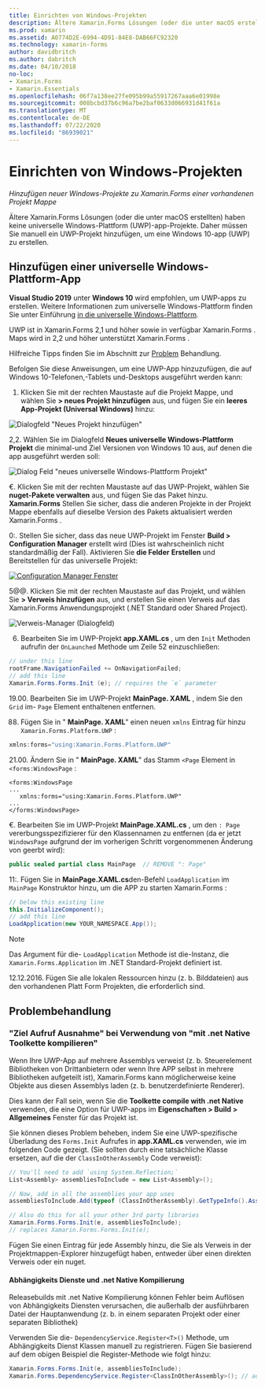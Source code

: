 ```yaml
---
title: Einrichten von Windows-Projekten
description: Ältere Xamarin.Forms Lösungen (oder die unter macOS erstellten) haben keine universelle Windows-Plattform Projekte. Daher wird in diesem Artikel erläutert, wie einer vorhandenen Projekt Mappe ein neues UWP-Projekt hinzugefügt wird Xamarin.Forms .
ms.prod: xamarin
ms.assetid: A0774D2E-6994-4D91-84E8-DAB66FC92320
ms.technology: xamarin-forms
author: davidbritch
ms.author: dabritch
ms.date: 04/10/2018
no-loc:
- Xamarin.Forms
- Xamarin.Essentials
ms.openlocfilehash: 06f7a138ee27fe095b99a55917267aaa6e01998e
ms.sourcegitcommit: 008bcbd37b6c96a7be2baf0633d066931d41f61a
ms.translationtype: MT
ms.contentlocale: de-DE
ms.lasthandoff: 07/22/2020
ms.locfileid: "86939021"
---
```

# <a name="setup-windows-projects"></a>Einrichten von Windows-Projekten

_Hinzufügen neuer Windows-Projekte zu Xamarin.Forms einer vorhandenen Projekt Mappe_

Ältere Xamarin.Forms Lösungen (oder die unter macOS erstellten) haben keine universelle Windows-Plattform (UWP)-app-Projekte. Daher müssen Sie manuell ein UWP-Projekt hinzufügen, um eine Windows 10-app (UWP) zu erstellen.

## <a name="add-a-universal-windows-platform-app"></a>Hinzufügen einer universelle Windows-Plattform-App

**Visual Studio 2019** unter **Windows 10** wird empfohlen, um UWP-apps zu erstellen. Weitere Informationen zum universelle Windows-Plattform finden Sie unter Einführung [in die universelle Windows-Plattform](/windows/uwp/get-started/universal-application-platform-guide/).

UWP ist in Xamarin.Forms 2,1 und höher sowie in verfügbar Xamarin.Forms . Maps wird in 2,2 und höher unterstützt Xamarin.Forms .

Hilfreiche Tipps finden Sie im Abschnitt zur <a href="#troubleshooting">Problem</a> Behandlung.

Befolgen Sie diese Anweisungen, um eine UWP-App hinzuzufügen, die auf Windows 10-Telefonen,-Tablets und-Desktops ausgeführt werden kann:

 1. Klicken Sie mit der rechten Maustaste auf die Projekt Mappe, und wählen Sie **> neues Projekt hinzufügen** aus, und fügen Sie ein **leeres App-Projekt (Universal Windows)** hinzu:

  ![Dialogfeld "Neues Projekt hinzufügen"](universal-images/add-wu.png)

 2,2. Wählen Sie im Dialogfeld **Neues universelle Windows-Plattform Projekt** die minimal-und Ziel Versionen von Windows 10 aus, auf denen die app ausgeführt werden soll:

  ![Dialog Feld "neues universelle Windows-Plattform Projekt"](universal-images/target-version.png)

 €. Klicken Sie mit der rechten Maustaste auf das UWP-Projekt, wählen Sie **nuget-Pakete verwalten** aus, und fügen Sie das Paket hinzu. **Xamarin.Forms** Stellen Sie sicher, dass die anderen Projekte in der Projekt Mappe ebenfalls auf dieselbe Version des Pakets aktualisiert werden Xamarin.Forms .

 0:. Stellen Sie sicher, dass das neue UWP-Projekt im Fenster **Build > Configuration Manager** erstellt wird (Dies ist wahrscheinlich nicht standardmäßig der Fall). Aktivieren Sie **die Felder** **Erstellen** und Bereitstellen für das universelle Projekt:

  [![Configuration Manager Fenster](universal-images/configuration-sml.png)](universal-images/configuration.png#lightbox "Configuration Manager Fenster")

 5@@. Klicken Sie mit der rechten Maustaste auf das Projekt, und wählen Sie **> Verweis hinzufügen** aus, und erstellen Sie einen Verweis auf das Xamarin.Forms Anwendungsprojekt (.NET Standard oder Shared Project).

  ![Verweis-Manager (Dialogfeld)](universal-images/addref-sml.png)

 6. Bearbeiten Sie im UWP-Projekt **app.XAML.cs** , um den `Init` Methoden aufrufin der `OnLaunched` Methode um Zeile 52 einzuschließen:

```csharp
// under this line
rootFrame.NavigationFailed += OnNavigationFailed;
// add this line
Xamarin.Forms.Forms.Init (e); // requires the `e` parameter
```

 19.00. Bearbeiten Sie im UWP-Projekt **MainPage. XAML** , indem Sie den `Grid` im- `Page` Element enthaltenen entfernen.

 88. Fügen Sie in " **MainPage. XAML**" einen neuen `xmlns` Eintrag für hinzu `Xamarin.Forms.Platform.UWP` :

```csharp
xmlns:forms="using:Xamarin.Forms.Platform.UWP"
```

 21.00. Ändern Sie in " **MainPage. XAML**" das Stamm `<Page` Element in `<forms:WindowsPage` :

```xaml
<forms:WindowsPage
...
   xmlns:forms="using:Xamarin.Forms.Platform.UWP"
...
</forms:WindowsPage>
```

 €. Bearbeiten Sie im UWP-Projekt **MainPage.XAML.cs** , um den `: Page` vererbungsspezifizierer für den Klassennamen zu entfernen (da er jetzt `WindowsPage` aufgrund der im vorherigen Schritt vorgenommenen Änderung von geerbt wird):

```csharp
public sealed partial class MainPage  // REMOVE ": Page"
```

 11:. Fügen Sie in **MainPage.XAML.cs**den-Befehl `LoadApplication` im `MainPage` Konstruktor hinzu, um die APP zu starten Xamarin.Forms :

```csharp
// below this existing line
this.InitializeComponent();
// add this line
LoadApplication(new YOUR_NAMESPACE.App());
```

> [!NOTE]
> Das Argument für die- `LoadApplication` Methode ist die-Instanz, die `Xamarin.Forms.Application` im .NET Standard-Projekt definiert ist.

<!--
11 . Double-click **Package.appxmanifest** to set these capabilities
  that are often required:

  Capabilities set:

  * Internet (Client)
  * Location
-->

12.12.2016. Fügen Sie alle lokalen Ressourcen hinzu (z. b. Bilddateien) aus den vorhandenen Platt Form Projekten, die erforderlich sind.

## <a name="troubleshooting"></a>Problembehandlung

### <a name="target-invocation-exception-when-using-compile-with-net-native-tool-chain"></a>"Ziel Aufruf Ausnahme" bei Verwendung von "mit .net Native Toolkette kompilieren"

Wenn Ihre UWP-App auf mehrere Assemblys verweist (z. b. Steuerelement Bibliotheken von Drittanbietern oder wenn Ihre APP selbst in mehrere Bibliotheken aufgeteilt ist), Xamarin.Forms kann möglicherweise keine Objekte aus diesen Assemblys laden (z. b. benutzerdefinierte Renderer).

Dies kann der Fall sein, wenn Sie die **Toolkette compile with .net Native** verwenden, die eine Option für UWP-apps im **Eigenschaften > Build > Allgemeines** Fenster für das Projekt ist.

Sie können dieses Problem beheben, indem Sie eine UWP-spezifische Überladung des `Forms.Init` Aufrufes in **app.XAML.cs** verwenden, wie im folgenden Code gezeigt. (Sie sollten durch eine tatsächliche Klasse ersetzen, auf die der `ClassInOtherAssembly` Code verweist):

```csharp
// You'll need to add `using System.Reflection;`
List<Assembly> assembliesToInclude = new List<Assembly>();

// Now, add in all the assemblies your app uses
assembliesToInclude.Add(typeof (ClassInOtherAssembly).GetTypeInfo().Assembly);

// Also do this for all your other 3rd party libraries
Xamarin.Forms.Forms.Init(e, assembliesToInclude);
// replaces Xamarin.Forms.Forms.Init(e);
```

Fügen Sie einen Eintrag für jede Assembly hinzu, die Sie als Verweis in der Projektmappen-Explorer hinzugefügt haben, entweder über einen direkten Verweis oder ein nuget.

#### <a name="dependency-services-and-net-native-compilation"></a>Abhängigkeits Dienste und .net Native Kompilierung

Releasebuilds mit .net Native Kompilierung können Fehler beim Auflösen von Abhängigkeits Diensten verursachen, die außerhalb der ausführbaren Datei der Hauptanwendung (z. b. in einem separaten Projekt oder einer separaten Bibliothek)

Verwenden Sie die- `DependencyService.Register<T>()` Methode, um Abhängigkeits Dienst Klassen manuell zu registrieren. Fügen Sie basierend auf dem obigen Beispiel die Register-Methode wie folgt hinzu:

```csharp
Xamarin.Forms.Forms.Init(e, assembliesToInclude);
Xamarin.Forms.DependencyService.Register<ClassInOtherAssembly>(); // add this
```
